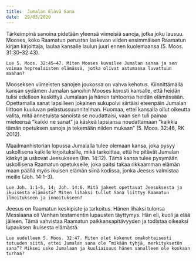 ```yaml
---
title:  Jumalan Elävä Sana
date:  29/03/2020
---
```


Tärkeimpinä sanoina pidetään yleensä viimeisiä sanoja, jotka joku lausuu. Mooses, koko Raamatun perustan laskevan viiden ensimmäisen Raamatun kirjan kirjoittaja, laulaa kansalle laulun juuri ennen kuolemaansa (5. Moos. 31:30–32:43).

`Lue 5. Moos. 32:45–47. Miten Mooses kuvailee Jumalan sanaa ja sen voimaa heprealaisten elämässä, jotka olivat astumassa luvattuun maahan?`

Mooseksen viimeisten sanojen joukossa on vahva kehotus. Kiinnittämällä kansan sydämen Jumalan sanoihin Mooses korosti kansalle, että heidän tulisi edelleen keskittyä Jumalaan ja hänen tahtoonsa heidän elämässään. Opettamalla sanat lapsilleen jokainen sukupolvi siirtäisi eteenpäin Jumalan liittoon kuuluvan pelastussuunnitelman. Huomaa, ettei kansalla ollut oikeutta valita, mitä annetuista sanoista se noudattaisi, vaan sen tuli painaa mieleensä ”kaikki ne sanat” ja käskeä lapsiansa noudattamaan ”kaikkia tämän opetuksen sanoja ja tekemään niiden mukaan” (5. Moos. 32:46, RK 2012).

Maailmanhistorian lopussa Jumalalla tulee olemaan kansa, joka pysyy uskollisena kaikille kirjoituksille, mikä tarkoittaa, että he pitävät Jumalan käskyt ja uskovat Jeesukseen (Ilm. 14:12). Tämä kansa tulee pysymään uskollisena Raamatun opetukselle, joka paitsi takaa rikkaamman elämän maan päällä myös ikuisen elämän siinä kodissa, jonka Jeesus valmistaa meille (Joh. 14:1–3).

`Lue Joh. 1:1–5, 14; Joh. 14:6. Mitä jakeet opettavat Jeesuksesta ja ikuisesta elämästä? Miten lihaksi tullut Sana liittyy Raamatun ilmoitukseen ja innoitukseen?`

Jeesus on Raamatun keskipiste ja tarkoitus. Hänen lihaksi tulonsa Messiaana oli Vanhan testamentin lupausten täyttymys. Hän eli, kuoli ja elää jälleen. Tämä vahvistaa Raamatun paikkansapitävyyden ja todistaa oikeaksi lupauksen ikuisesta elämästä.

`Lue uudelleen 5. Moos. 32:47. Miten olet kokenut omakohtaisesti totuuden siitä, ettei Jumalan sana ole ”mikään tyhjä, merkityksetön sana”? Miksei usko Jumalaan ja kuuliaisuus hänen sanalleen ole koskaan turhaa?`